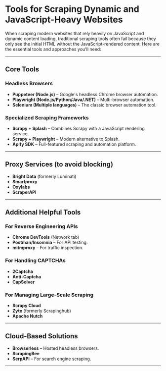 # Tools for Scraping Dynamic and JavaScript-Heavy Websites

When scraping modern websites that rely heavily on JavaScript and dynamic content loading, traditional scraping tools often fail because they only see the initial HTML without the JavaScript-rendered content. Here are the essential tools and approaches you'll need:

---

## Core Tools

### Headless Browsers
- **Puppeteer (Node.js)** – Google's headless Chrome browser automation.
- **Playwright (Node.js/Python/Java/.NET)** – Multi-browser automation.
- **Selenium (Multiple languages)** – The classic browser automation tool.

### Specialized Scraping Frameworks
- **Scrapy + Splash** – Combines Scrapy with a JavaScript rendering service.
- **Scrapy + Playwright** – Modern alternative to Splash.
- **Apify SDK** – Full-featured scraping and automation platform.

---

## Proxy Services (to avoid blocking)
- **Bright Data** (formerly Luminati)
- **Smartproxy**
- **Oxylabs**
- **ScraperAPI**

---

## Additional Helpful Tools

### For Reverse Engineering APIs
- **Chrome DevTools** (Network tab)
- **Postman/Insomnia** – For API testing.
- **mitmproxy** – For traffic inspection.

### For Handling CAPTCHAs
- **2Captcha**
- **Anti-Captcha**
- **CapSolver**

### For Managing Large-Scale Scraping
- **Scrapy Cloud**
- **Zyte** (formerly Scrapinghub)
- **Apache Nutch**

---

## Cloud-Based Solutions
- **Browserless** – Hosted headless browsers.
- **ScrapingBee**
- **SerpAPI** – For search engine scraping.

---
